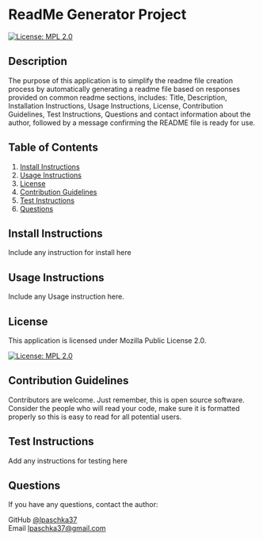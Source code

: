 
# ReadMe Generator Project


[![License: MPL 2.0](https://img.shields.io/badge/License-MPL%202.0-brightgreen.svg)](https://opensource.org/licenses/MPL-2.0)
    

## Description

The purpose of this application is to simplify the readme file creation process by automatically generating a readme file based on responses provided on common readme sections, includes: Title, Description, Installation Instructions, Usage Instructions, License, Contribution Guidelines, Test Instructions, Questions and contact information about the author, followed by a message confirming the README file is ready for use.
      
## Table of Contents
1. [Install Instructions](#install-instructions)
2. [Usage Instructions](#usage-instructions)
3. [License](#license)
4. [Contribution Guidelines](#contribution-guidelines)
5. [Test Instructions](#test-instructions)
6. [Questions](#questions)

## Install Instructions

Include any instruction for install here
  
## Usage Instructions

Include any Usage instruction here.


## License
  
This application is licensed under Mozilla Public License 2.0.
     
[![License: MPL 2.0](https://img.shields.io/badge/License-MPL%202.0-brightgreen.svg)](https://opensource.org/licenses/MPL-2.0)
    

## Contribution Guidelines

Contributors are welcome. Just remember, this is open source software. Consider the people who will read your code, make sure it is formatted properly so this is easy to read for all potential users.

## Test Instructions

Add any instructions for testing here

## Questions

If you have any questions, contact the author:  

GitHub [@lpaschka37](https://github.com/lpaschka37)  
Email [lpaschka37@gmail.com](mailto:lpaschka37@gmail.com)
